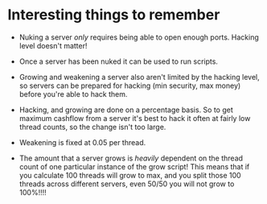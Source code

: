 # Interesting things to remember

- Nuking a server _only_ requires being able to open enough ports. Hacking
  level doesn't matter!

- Once a server has been nuked it can be used to run scripts.

- Growing and weakening a server also aren't limited by the hacking
  level, so servers can be prepared for hacking (min security, max
  money) before you're able to hack them.

- Hacking, and growing are done on a percentage basis. So to get
  maximum cashflow from a server it's best to hack it often at fairly
  low thread counts, so the change isn't too large.

- Weakening is fixed at 0.05 per thread.

- The amount that a server grows is _heavily_ dependent on the thread
  count of one particular instance of the grow script! This means that
  if you calculate 100 threads will grow to max, and you split those
  100 threads across different servers, even 50/50 you will not grow
  to 100%!!!!
